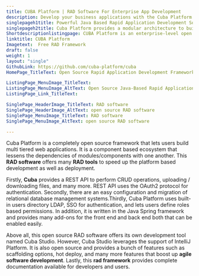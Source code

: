 ```yaml
---
title: CUBA Platform | RAD Software For Enterprise App Development
description: Develop your business applications with the Cuba Platform. It is a high level multilingual RAD software that offers many productive features and add-ons.
singlepageh1title: Powerful Java Based Rapid Application Development Software
singlepageh2title: Cuba Platform provides a modular architecture to build scalable web apps. It offers compatibility with all popular RDBMS and maintains a marketplace of Add-ons.
Shortdescriptionlistingpage: CUBA Platform is an enterprise-level open source rapid application development software . It is multilingual, scalable and offers OAuth2 based authentication with LDAP and SAML support. 
linktitle: CUBA Platform
Imagetext:  Free RAD Framework
draft: false
weight: 1
layout: "single"
GithubLink: https://github.com/cuba-platform/cuba
HomePage_TitleText: Open Source Rapid Application Development Framework in Java

ListingPage_MenuImage_TitleText: 
ListingPage_MenuImage_AltText: Open Source Java-Based Rapid Application Development Framework
ListingPage_Link_TitleText: 

SinglePage_HeaderImage_TitleText: RAD software
SinglePage_HeaderImage_AltText: open source RAD software
SinglePage_MenuImage_TitleText: RAD software
SinglePage_MenuImage_AltText: open source RAD software

---
```


Cuba Platform is a completely open source framework that lets users build multi tiered web applications. It is a component based ecosystem that lessens the dependencies of modules/components with one another. This **RAD software** offers many **RAD tools** to speed up the platform based development as well as deployment.

Firstly, **Cuba** provides a REST API to perform CRUD operations, uploading / downloading files, and many more. REST API uses the OAuth2 protocol for authentication. Secondly, there are an easy configuration and migration of relational database management systems.Thirdly, Cuba Platform uses built-in users directory LDAP, SSO for authentication, and lets users define roles based permissions. In addition, it is written in the Java Spring framework and provides many add-ons for the front end and back end both that can be enabled easily.

Above all, this open source RAD software offers its own development tool named Cuba Studio. However, Cuba Studio leverages the support of IntelliJ Platform. It is also open source and provides a bunch of features such as scaffolding options, hot deploy, and many more features that boost up **agile software development**. Lastly, this **rad framework** provides complete documentation available for developers and users.